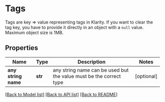 # Tags

Tags are key => value representing tags in Klarity. If you want to clear the tag key, you have to provide it directly in an object with a `null` value. Maximum object size is 1MB. 

## Properties
Name | Type | Description | Notes
------------ | ------------- | ------------- | -------------
**any string name** | **str** | any string name can be used but the value must be the correct type | [optional]

[[Back to Model list]](../README.md#documentation-for-models) [[Back to API list]](../README.md#documentation-for-api-endpoints) [[Back to README]](../README.md)


